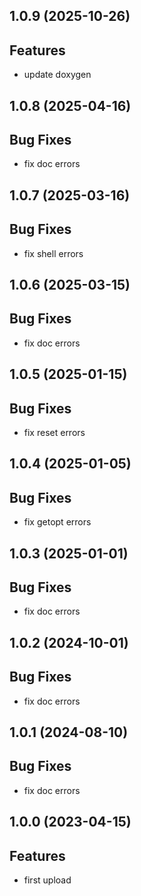 ## 1.0.9 (2025-10-26)

## Features

- update doxygen

## 1.0.8 (2025-04-16)

## Bug Fixes

- fix doc errors

## 1.0.7 (2025-03-16)

## Bug Fixes

- fix shell errors

## 1.0.6 (2025-03-15)

## Bug Fixes

- fix doc errors

## 1.0.5 (2025-01-15)

## Bug Fixes

- fix reset errors

## 1.0.4 (2025-01-05)

## Bug Fixes

- fix getopt errors

## 1.0.3 (2025-01-01)

## Bug Fixes

- fix doc errors

## 1.0.2 (2024-10-01)

## Bug Fixes

- fix doc errors

## 1.0.1 (2024-08-10)

## Bug Fixes

- fix doc errors

## 1.0.0 (2023-04-15)

## Features

- first upload